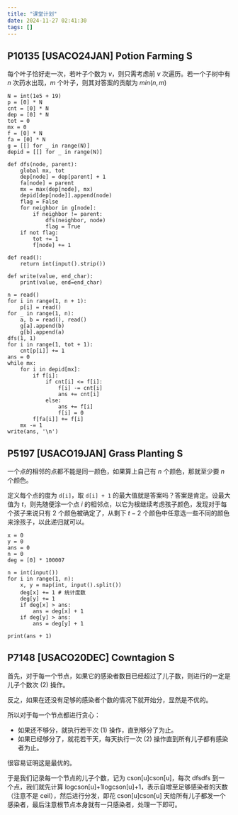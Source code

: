 ```yaml
---
title: "课堂计划"
date: 2024-11-27 02:41:30
tags: []
---
```

## P10135 [USACO24JAN] Potion Farming S

每个叶子恰好走一次，若叶子个数为 $v$，则只需考虑前 $v$ 次遍历。若一个子树中有 $n$ 次药水出现，$m$ 个叶子，则其对答案的贡献为 $min(n, m)$

```
N = int(1e5 + 19)
p = [0] * N
cnt = [0] * N
dep = [0] * N
tot = 0
mx = 0
f = [0] * N
fa = [0] * N
g = [[] for _ in range(N)]
depid = [[] for _ in range(N)]

def dfs(node, parent):
    global mx, tot
    dep[node] = dep[parent] + 1
    fa[node] = parent
    mx = max(dep[node], mx)
    depid[dep[node]].append(node)
    flag = False
    for neighbor in g[node]:
        if neighbor != parent:
            dfs(neighbor, node)
            flag = True
    if not flag:
        tot += 1
        f[node] += 1

def read():
    return int(input().strip())

def write(value, end_char):
    print(value, end=end_char)

n = read()
for i in range(1, n + 1):
    p[i] = read()
for _ in range(1, n):
    a, b = read(), read()
    g[a].append(b)
    g[b].append(a)
dfs(1, 1)
for i in range(1, tot + 1):
    cnt[p[i]] += 1
ans = 0
while mx:
    for i in depid[mx]:
        if f[i]:
            if cnt[i] <= f[i]:
                f[i] -= cnt[i]
                ans += cnt[i]
            else:
                ans += f[i]
                f[i] = 0
        f[fa[i]] += f[i]
    mx -= 1
write(ans, '\n')
```
## P5197 [USACO19JAN] Grass Planting S

一个点的相邻的点都不能是同一颜色，如果算上自己有 $n$ 个颜色，那就至少要 $n$ 个颜色。

定义每个点的度为 `d[i]`，取 `d[i] + 1` 的最大值就是答案吗？答案是肯定。设最大值为 $t$，则先随便涂一个点 $i$ 的相邻点，以它为根继续考虑孩子颜色，发现对于每个孩子来说只有 $2$ 个颜色被确定了，从剩下 $t - 2$ 个颜色中任意选一些不同的颜色来涂孩子，以此递归就可以。

```
x = 0
y = 0
ans = 0
n = 0
deg = [0] * 100007

n = int(input())
for i in range(1, n):
    x, y = map(int, input().split())
    deg[x] += 1 # 统计度数
    deg[y] += 1
    if deg[x] > ans:
        ans = deg[x] + 1
    if deg[y] > ans:
        ans = deg[y] + 1

print(ans + 1)
```

## P7148 [USACO20DEC] Cowntagion S

首先，对于每一个节点，如果它的感染者数目已经超过了儿子数，则进行的一定是儿子个数次 (2) 操作。

反之，如果在还没有足够的感染者个数的情况下就开始分，显然是不优的。

所以对于每一个节点都进行贪心：

- 如果还不够分，就执行若干次 (1) 操作，直到够分了为止。
- 如果已经够分了，就花若干天，每天执行一次 (2) 操作直到所有儿子都有感染者为止。

很容易证明这是最优的。

于是我们记录每一个节点的儿子个数，记为 cson[u]cson[u]，每次 dfsdfs 到一个点，我们就先计算 log⁡cson[u]+1logcson[u]+1，表示自增至足够感染者的天数（注意不是 ceil），然后进行分发，即花 cson[u]cson[u] 天给所有儿子都发一个感染者，最后注意根节点本身就有一只感染者，处理一下即可。
